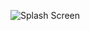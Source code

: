 ![Splash Screen](https://github.com/ahmdmarzuki/utbk_learningapp/tree/master/ss/Screenshot_1702277342.png)

